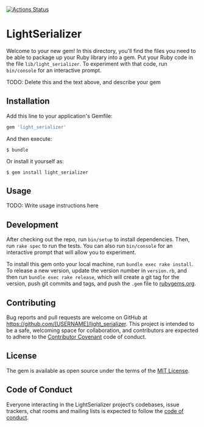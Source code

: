 [![Actions Status](https://github.com/Bhacaz/light_serializer/workflows/Build/badge.svg)](https://github.com/Bhacaz/DriveMyDoc/actions)

# LightSerializer

Welcome to your new gem! In this directory, you'll find the files you need to be able to package up your Ruby library into a gem. Put your Ruby code in the file `lib/light_serializer`. To experiment with that code, run `bin/console` for an interactive prompt.

TODO: Delete this and the text above, and describe your gem

## Installation

Add this line to your application's Gemfile:

```ruby
gem 'light_serializer'
```

And then execute:

    $ bundle

Or install it yourself as:

    $ gem install light_serializer

## Usage

TODO: Write usage instructions here

## Development

After checking out the repo, run `bin/setup` to install dependencies. Then, run `rake spec` to run the tests. You can also run `bin/console` for an interactive prompt that will allow you to experiment.

To install this gem onto your local machine, run `bundle exec rake install`. To release a new version, update the version number in `version.rb`, and then run `bundle exec rake release`, which will create a git tag for the version, push git commits and tags, and push the `.gem` file to [rubygems.org](https://rubygems.org).

## Contributing

Bug reports and pull requests are welcome on GitHub at https://github.com/[USERNAME]/light_serializer. This project is intended to be a safe, welcoming space for collaboration, and contributors are expected to adhere to the [Contributor Covenant](http://contributor-covenant.org) code of conduct.

## License

The gem is available as open source under the terms of the [MIT License](https://opensource.org/licenses/MIT).

## Code of Conduct

Everyone interacting in the LightSerializer project’s codebases, issue trackers, chat rooms and mailing lists is expected to follow the [code of conduct](https://github.com/[USERNAME]/light_serializer/blob/master/CODE_OF_CONDUCT.md).
